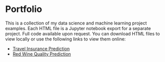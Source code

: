 # Portfolio

This is a collection of my data science and machine learning project examples. Each HTML file is a Jupyter notebook export for a separate project. Full code available upon request. You can download HTML files to view locally or use the following links to view them online:
- [Travel Insurance Prediction](TravelInsurancePrediction.html)
- [Red Wine Quality Prediction](RedWineQualityPrediction.html)
